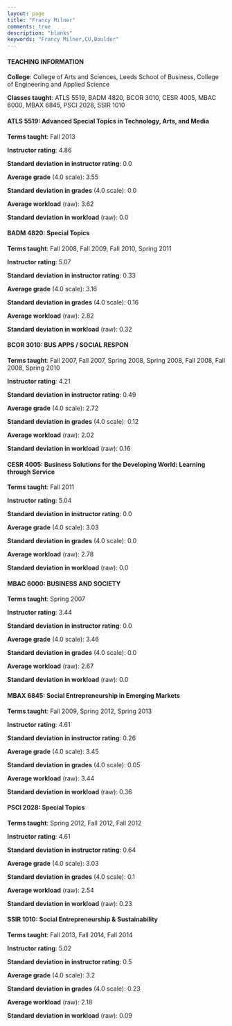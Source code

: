 ```yaml
---
layout: page
title: "Francy Milner" 
comments: true
description: "blanks"
keywords: "Francy Milner,CU,Boulder"
---
```

<head>
<script src="https://ajax.googleapis.com/ajax/libs/jquery/2.1.3/jquery.min.js"></script>
<script src="https://dl.dropboxusercontent.com/s/pc42nxpaw1ea4o9/highcharts.js?dl=0"></script>
<!-- <script src="../assets/js/highcharts.js"></script> -->
<style type="text/css">@font-face {
	font-family: "Bebas Neue";
	src: url(https://www.filehosting.org/file/details/544349/BebasNeue Regular.otf) format("opentype");
	}
	h1.Bebas { 
		font-family: "Bebas Neue", Verdana, Tahoma;
	}
</style>
</head>
	   
#### TEACHING INFORMATION

**College**: College of Arts and Sciences, Leeds School of Business, College of Engineering and Applied Science

**Classes taught**: ATLS 5519, BADM 4820, BCOR 3010, CESR 4005, MBAC 6000, MBAX 6845, PSCI 2028, SSIR 1010

#### ATLS 5519: Advanced Special Topics in Technology, Arts, and Media

**Terms taught**: Fall 2013

**Instructor rating**: 4.86

**Standard deviation in instructor rating**: 0.0

**Average grade** (4.0 scale): 3.55

**Standard deviation in grades** (4.0 scale): 0.0

**Average workload** (raw): 3.62

**Standard deviation in workload** (raw): 0.0

#### BADM 4820: Special Topics

**Terms taught**: Fall 2008, Fall 2009, Fall 2010, Spring 2011

**Instructor rating**: 5.07

**Standard deviation in instructor rating**: 0.33

**Average grade** (4.0 scale): 3.16

**Standard deviation in grades** (4.0 scale): 0.16

**Average workload** (raw): 2.82

**Standard deviation in workload** (raw): 0.32

#### BCOR 3010: BUS APPS / SOCIAL RESPON

**Terms taught**: Fall 2007, Fall 2007, Spring 2008, Spring 2008, Fall 2008, Fall 2008, Spring 2010

**Instructor rating**: 4.21

**Standard deviation in instructor rating**: 0.49

**Average grade** (4.0 scale): 2.72

**Standard deviation in grades** (4.0 scale): 0.12

**Average workload** (raw): 2.02

**Standard deviation in workload** (raw): 0.16

#### CESR 4005: Business Solutions for the Developing World: Learning through Service

**Terms taught**: Fall 2011

**Instructor rating**: 5.04

**Standard deviation in instructor rating**: 0.0

**Average grade** (4.0 scale): 3.03

**Standard deviation in grades** (4.0 scale): 0.0

**Average workload** (raw): 2.78

**Standard deviation in workload** (raw): 0.0

#### MBAC 6000: BUSINESS AND SOCIETY

**Terms taught**: Spring 2007

**Instructor rating**: 3.44

**Standard deviation in instructor rating**: 0.0

**Average grade** (4.0 scale): 3.46

**Standard deviation in grades** (4.0 scale): 0.0

**Average workload** (raw): 2.67

**Standard deviation in workload** (raw): 0.0

#### MBAX 6845: Social Entrepreneurship in Emerging Markets

**Terms taught**: Fall 2009, Spring 2012, Spring 2013

**Instructor rating**: 4.61

**Standard deviation in instructor rating**: 0.26

**Average grade** (4.0 scale): 3.45

**Standard deviation in grades** (4.0 scale): 0.05

**Average workload** (raw): 3.44

**Standard deviation in workload** (raw): 0.36

#### PSCI 2028: Special Topics

**Terms taught**: Spring 2012, Fall 2012, Fall 2012

**Instructor rating**: 4.61

**Standard deviation in instructor rating**: 0.64

**Average grade** (4.0 scale): 3.03

**Standard deviation in grades** (4.0 scale): 0.1

**Average workload** (raw): 2.54

**Standard deviation in workload** (raw): 0.23

#### SSIR 1010: Social Entrepreneurship & Sustainability

**Terms taught**: Fall 2013, Fall 2014, Fall 2014

**Instructor rating**: 5.02

**Standard deviation in instructor rating**: 0.5

**Average grade** (4.0 scale): 3.2

**Standard deviation in grades** (4.0 scale): 0.23

**Average workload** (raw): 2.18

**Standard deviation in workload** (raw): 0.09

